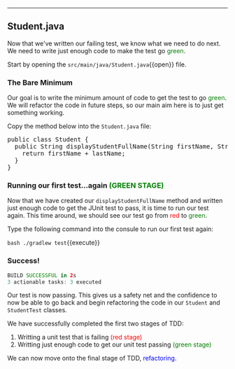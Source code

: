 
---
## Student.java

Now that we've written our failing test, we know what we need to do next. We need to write just enough code to make the test go <span style="color:green">green</span>.

Start by opening the `src/main/java/Student.java`{{open}} file.

### The Bare Minimum

Our goal is to write the minimum amount of code to get the test to go <span style="color:green">green</span>. We will refactor the code in future steps, so our main aim here is to just get something working.

Copy the method below into the `Student.java` file:

<pre class="file" data-filename="src/main/java/Student.java" data-target="replace">
public class Student {
  public String displayStudentFullName(String firstName, String lastName) {
    return firstName + lastName;
  }
}
</pre>

### Running our first test...again <span style="color:green">(GREEN STAGE)</span>

Now that we have created our `displayStudentFullName` method and written just enough code to get the JUnit test to pass, it is time to run our test again. This time around, we should see our test go from <span style="color:red">red</span> to <span style="color:green">green</span>.

Type the following command into the consule to run our first test again:

`bash ./gradlew test`{{execute}}

### Success!

```gradle
BUILD SUCCESSFUL in 2s
3 actionable tasks: 3 executed
```

Our test is now passing. This gives us a safety net and the confidence to now be able to go back and begin refactoring the code in our `Student` and `StudentTest` classes.

We have successfully completed the first two stages of TDD:

1. Writting a unit test that is failing <span style="color:red">(red stage)</span>
2. Writting just enough code to get our unit test passing <span style="color:green">(green stage)</span>

We can now move onto the final stage of TDD, <span style="color:blue">refactoring</span>.